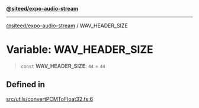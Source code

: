 [**@siteed/expo-audio-stream**](../README.md)

***

[@siteed/expo-audio-stream](../README.md) / WAV\_HEADER\_SIZE

# Variable: WAV\_HEADER\_SIZE

> `const` **WAV\_HEADER\_SIZE**: `44` = `44`

## Defined in

[src/utils/convertPCMToFloat32.ts:6](https://github.com/deeeed/expo-audio-stream/blob/6633fec1624742d4a07d0c1c07e3d5128bbd199f/packages/expo-audio-stream/src/utils/convertPCMToFloat32.ts#L6)
